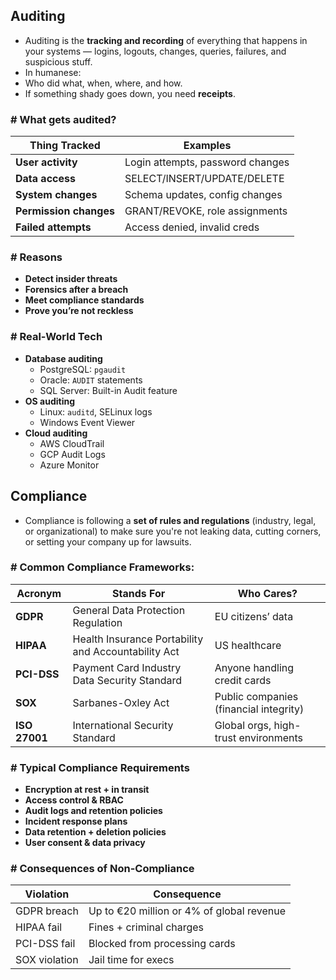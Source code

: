 ## **Auditing**

- Auditing is the **tracking and recording** of everything that happens in your systems — logins, logouts, changes, queries, failures, and suspicious stuff.
- In humanese:
- Who did what, when, where, and how.
- If something shady goes down, you need **receipts**.
### **# What gets audited?**

| Thing Tracked          | Examples                         |
| ---------------------- | -------------------------------- |
| **User activity**      | Login attempts, password changes |
| **Data access**        | SELECT/INSERT/UPDATE/DELETE      |
| **System changes**     | Schema updates, config changes   |
| **Permission changes** | GRANT/REVOKE, role assignments   |
| **Failed attempts**    | Access denied, invalid creds     |
### **# Reasons**

- **Detect insider threats**
- **Forensics after a breach**
- **Meet compliance standards**
- **Prove you’re not reckless**
### **# Real-World Tech**

- **Database auditing**
    - PostgreSQL: `pgaudit`
    - Oracle: `AUDIT` statements
    - SQL Server: Built-in Audit feature
- **OS auditing**
    - Linux: `auditd`, SELinux logs
    - Windows Event Viewer
- **Cloud auditing**
    - AWS CloudTrail
    - GCP Audit Logs
    - Azure Monitor
## **Compliance**

- Compliance is following a **set of rules and regulations** (industry, legal, or organizational) to make sure you're not leaking data, cutting corners, or setting your company up for lawsuits.
### **# Common Compliance Frameworks:**

| Acronym | Stands For | Who Cares? |
| --- | --- | --- |
| **GDPR** | General Data Protection Regulation | EU citizens’ data |
| **HIPAA** | Health Insurance Portability and Accountability Act | US healthcare |
| **PCI-DSS** | Payment Card Industry Data Security Standard | Anyone handling credit cards |
| **SOX** | Sarbanes-Oxley Act | Public companies (financial integrity) |
| **ISO 27001** | International Security Standard | Global orgs, high-trust environments |
### **# Typical Compliance Requirements**

- **Encryption at rest + in transit**
- **Access control & RBAC**
- **Audit logs and retention policies**
- **Incident response plans**
- **Data retention + deletion policies**
- **User consent & data privacy**
### **# Consequences of Non-Compliance**

| Violation | Consequence |
| --- | --- |
| GDPR breach | Up to €20 million or 4% of global revenue |
| HIPAA fail | Fines + criminal charges |
| PCI-DSS fail | Blocked from processing cards |
| SOX violation | Jail time for execs |